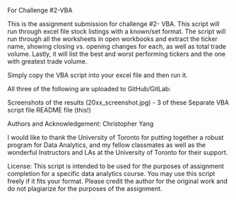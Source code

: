 For Challenge #2-VBA


This is the assignment submission for challenge #2- VBA. This script will run through excel file stock listings with a known/set format. The script will run through all the worksheets in open workbooks and extract the ticker name, showing closing vs. opening changes for each, as well as total trade volume. Lastly, it will list the best and worst performing tickers and the one with greatest trade volume. 

Simply copy the VBA script into your excel file and then run it. 

All three of the following are uploaded to GitHub/GitLab:

Screenshots of the results (20xx_screenshot.jpg) - 3 of these
Separate VBA script file
README file (this!)

Authors and Acknowledgement:
Christopher Yang

I would like to thank the University of Toronto for putting together a robust program for Data Analytics, and my fellow classmates as well as the wonderful Instructors and LAs at the University of Toronto for their support.

License:
This script is intended to be used for the purposes of assignment completion for a specific data analytics course. You may use this script freely if it fits your format. Please credit the author for the original work and do not plagiarize for the purposes of the assignment.
